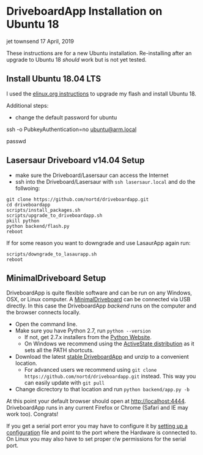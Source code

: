 DriveboardApp Installation on Ubuntu 18
=======================================

jet townsend
17 April, 2019

These instructions are for a new Ubuntu installation.  Re-installing
after an upgrade to Ubuntu 18 *should* work but is not yet tested.


Install Ubuntu 18.04 LTS
------------------------

I used the [elinux.org
instructions]( https://elinux.org/BeagleBoardUbuntu) to upgrade my flash and install Ubuntu 18.

Additional steps:

- change the default password for ubuntu

ssh -o PubkeyAuthentication=no  ubuntu@arm.local

passwd



Lasersaur Driveboard v14.04 Setup
---------------------------------
- make sure the Driveboard/Lasersaur can access the Internet
- ssh into the Driveboard/Lasersaur with `ssh lasersaur.local` and do the follwoing:
```
git clone https://github.com/nortd/driveboardapp.git
cd driveboardapp
scripts/install_packages.sh
scripts/upgrade_to_driveboardapp.sh
pkill python
python backend/flash.py
reboot
```
If for some reason you want to downgrade and use LasaurApp again run:
```
scripts/downgrade_to_lasaurapp.sh
reboot
```


MinimalDriveboard Setup
------------------------

DriveboardApp is quite flexible software and can be run on any Windows, OSX, or Linux computer. A [MinimalDriveboard](minimaldriveboard.md) can be connected via USB directly. In this case the DriveboardApp *backend* runs on the computer and the browser connects locally.

- Open the command line.
- Make sure you have Python 2.7, run `python --version`
  - If not, get 2.7.x installers from the [Python Website](http://python.org/download/).
  - On Windows we recommend using the [ActiveState distribution](http://www.activestate.com/activepython/downloads) as it sets all the PATH shortcuts.
- Download the latest [stable DriveboardApp](https://github.com/nortd/driveboardapp/archive/master.zip) and unzip to a convenient location.
  - For advanced users we recommend using `git clone https://github.com/nortd/driveboardapp.git` instead. This way you can easily update with `git pull`
- Change dicrectory to that location and run `python backend/app.py -b`

At this point your default browser should open at [http://localhost:4444](http://localhost:4444). DriveboardApp runs in any current Firefox or Chrome (Safari and IE may work too). Congrats!

If you get a serial port error you may have to configure it by [setting up a configuration](configure.md) file and point to the port where the Hardware is connected to. On Linux you may also have to set proper r/w permissions for the serial port.
